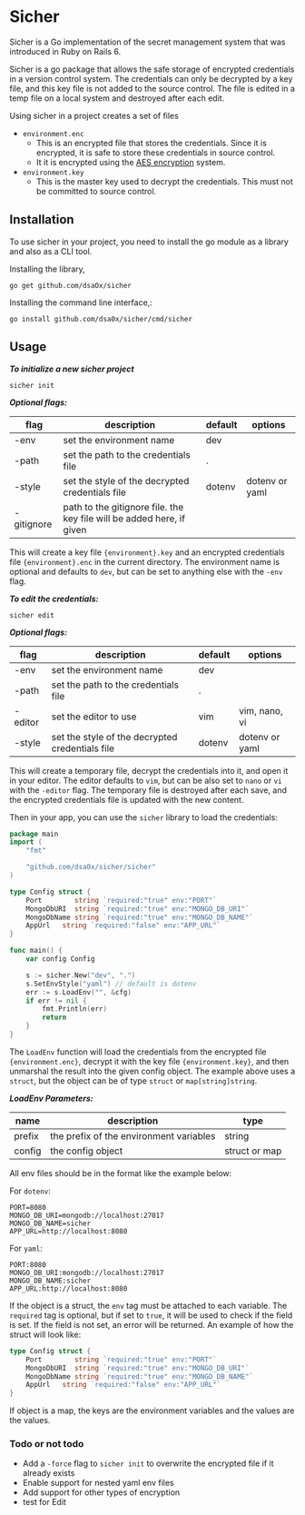 # Sicher

Sicher is a Go implementation of the secret management system that was introduced in Ruby on Rails 6.

Sicher is a go package that allows the safe storage of encrypted credentials in a version control system. The credentials can only be decrypted by a key file, and this key file is not added to the source control. The file is edited in a temp file on a local system and destroyed after each edit.

Using sicher in a project creates a set of files

- `environment.enc`
  - This is an encrypted file that stores the credentials. Since it is encrypted, it is safe to store these credentials in source control.
  - It it is encrypted using the [AES encryption](https://pkg.go.dev/crypto/aes) system.
- `environment.key`
  - This is the master key used to decrypt the credentials. This must not be committed to source control.

## Installation

To use sicher in your project, you need to install the go module as a library and also as a CLI tool.

Installing the library,

```shell
go get github.com/dsaOx/sicher
```

Installing the command line interface,:

```shell
go install github.com/dsa0x/sicher/cmd/sicher
```

## Usage

**_To initialize a new sicher project_**

```shell
sicher init
```

**_Optional flags:_**

| flag       | description                                                           | default | options        |
| ---------- | --------------------------------------------------------------------- | ------- | -------------- |
| -env       | set the environment name                                              | dev     |                |
| -path      | set the path to the credentials file                                  | .       |                |
| -style     | set the style of the decrypted credentials file                       | dotenv  | dotenv or yaml |
| -gitignore | path to the gitignore file. the key file will be added here, if given |         |                |

This will create a key file `{environment}.key` and an encrypted credentials file `{environment}.enc` in the current directory. The environment name is optional and defaults to `dev`, but can be set to anything else with the `-env` flag.

**_To edit the credentials:_**

```shell
sicher edit
```

**_Optional flags:_**

| flag    | description                                     | default | options        |
| ------- | ----------------------------------------------- | ------- | -------------- |
| -env    | set the environment name                        | dev     |                |
| -path   | set the path to the credentials file            | .       |                |
| -editor | set the editor to use                           | vim     | vim, nano, vi  |
| -style  | set the style of the decrypted credentials file | dotenv  | dotenv or yaml |

This will create a temporary file, decrypt the credentials into it, and open it in your editor. The editor defaults to `vim`, but can be also set to `nano` or `vi` with the `-editor` flag. The temporary file is destroyed after each save, and the encrypted credentials file is updated with the new content.

Then in your app, you can use the `sicher` library to load the credentials:

```go
package main
import (
	"fmt"

	"github.com/dsa0x/sicher/sicher"
)

type Config struct {
	Port        string `required:"true" env:"PORT"`
	MongoDbURI  string `required:"true" env:"MONGO_DB_URI"`
	MongoDbName string `required:"true" env:"MONGO_DB_NAME"`
	AppUrl   string `required:"false" env:"APP_URL"`
}

func main() {
	var config Config

	s := sicher.New("dev", ".")
	s.SetEnvStyle("yaml") // default is dotenv
	err := s.LoadEnv("", &cfg)
	if err != nil {
		fmt.Println(err)
		return
	}
}
```

The `LoadEnv` function will load the credentials from the encrypted file `{environment.enc}`, decrypt it with the key file `{environment.key}`, and then unmarshal the result into the given config object. The example above uses a `struct`, but the object can be of type `struct` or `map[string]string`.

**_LoadEnv Parameters:_**

| name   | description                             | type          |
| ------ | --------------------------------------- | ------------- |
| prefix | the prefix of the environment variables | string        |
| config | the config object                       | struct or map |

All env files should be in the format like the example below:

For `dotenv`:

```
PORT=8080
MONGO_DB_URI=mongodb://localhost:27017
MONGO_DB_NAME=sicher
APP_URL=http://localhost:8080
```

For `yaml`:

```
PORT:8080
MONGO_DB_URI:mongodb://localhost:27017
MONGO_DB_NAME:sicher
APP_URL:http://localhost:8080
```

If the object is a struct, the `env` tag must be attached to each variable. The `required` tag is optional, but if set to `true`, it will be used to check if the field is set. If the field is not set, an error will be returned.
An example of how the struct will look like:

```go
type Config struct {
	Port        string `required:"true" env:"PORT"`
	MongoDbURI  string `required:"true" env:"MONGO_DB_URI"`
	MongoDbName string `required:"true" env:"MONGO_DB_NAME"`
	AppUrl   string `required:"false" env:"APP_URL"`
}
```

If object is a map, the keys are the environment variables and the values are the values.

### Todo or not todo

- Add a `-force` flag to `sicher init` to overwrite the encrypted file if it already exists
- Enable support for nested yaml env files
- Add support for other types of encryption
- test for Edit
